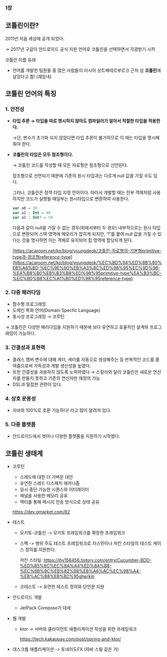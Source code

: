 ### 1장

## 코틀린이란?

2011년 처음 세상에 공개 되었다. 

 → 2017년 구글이 안드로이드 공식 지원 언어로 코틀린을 선택하면서 각광받기 시작

코틀린 이름 유래

- 언어를 개발한 팀원들 중 많은 사람들이 러시아 상트페테르부르크 근처 섬 **코틀린**에 살았다고 함! (재밌네)

## 코틀린 언어의 특징

### 1. 안전성

- **타입 추론 → 타입을 따로 명시하지 않아도 컴파일러가 알아서 적절한 타입을 적용한다.**
    
    →단, 변수가 초기화 되지 않았다면 타입 추론이 불가하므로 이 때는 타입을 명시해줘야 한다.
    
- **코틀린의 타입은 모두 참조형이다.**
    
    → 코틀린 코드를 작성할 때 모든 자료형은 참조형으로 선언된다.
    
    참조형으로 선언되기 때문에 기존의 원시 타입과는 다르게 null 값을 가질 수도 있다.
    
    그러나, 코틀린은 정적 타입 지정 언어이다. 따라서 개발할 때는 전부 객체처럼 사용하지만 코드가 실행될 때일부는 원시타입으로 변환하여 사용한다.
    
    ```kotlin
    var a0 = 30
    var a1 : Int = 40
    var a2 : Int? = 50
    ```
    
    다음과 같이 null을 가질 수 없는 경우(위에서부터 두 경우) 내부적으로는 원시 타입으로 변환되어 스택 영역에 메모리가 잡히게 되지만, ‘?’를 붙여 null 값을 가질 수 있다는 것을 명시하면 이는 객체로 유지되어 힙 영역에 할당되게 된다.
    
    [https://acaroom.net/ko/blog/youngdeok/코틀린-자료형의-기본형primitive-type과-참조형reference-type](https://acaroom.net/ko/blog/youngdeok/%EC%BD%94%ED%8B%80%EB%A6%B0-%EC%9E%90%EB%A3%8C%ED%98%95%EC%9D%98-%EA%B8%B0%EB%B3%B8%ED%98%95primitive-type%EA%B3%BC-%EC%B0%B8%EC%A1%B0%ED%98%95reference-type)
    

### 2. 다중 패러다임

- 함수형 프로그래밍
- 도메인 특화 언어(Domain Specfic Language)
- 동시성 프로그래밍 → 코루틴

→ 코틀린은 다양한 패러다임을 지원하기 때문에 보다 유연하고 효율적인 설계와 프로그래밍이 가능하다.

### 3. 간결성과 표현력

- 클래스 멤버 변수에 대해 게터, 세터를 자동으로 생성해주는 등 반복적인 코드를 줄여줌으로써 가독성과 개발 생산성을 높였다.
- 또한 간결성을 과용하지 않도록 노력하였다 → 스칼라와 달리 코틀린은 새로운 연산자를 만들지 못하고 기존의 연산자만 재정의 가능
- DSL과 밀접한 관련이 있다.

### 4. 상호 운용성

- 자바와 100%로 호환 가능하다! 라고 많이 알려져 있다.

### 5. 다중 플랫폼

- 안드로이드에서 벗어나 다양한 플랫폼을 지원하기 시작했다.

## 코틀린 생태계

- 코루틴
  
  - 스레드에 대한 더 가벼운 대안
  - 유연한 스레드 디스패치 매커니즘
  - 일시 중단 가능한 시퀀스와 이터레이터
  - 채널을 사용한 메모리 공유
  - 액터를 통해 메시지 전송 방식으로 상태 공유

  https://dev.gmarket.com/82

- 테스트
  - 모키토-코틀린 -> 모키토 프레임워크를 확장한 프레임워크
  - 스펙 -> 행위 주도 테스트 프레임워크로 자스민이나 저킨 스타일의 테스트 케이스 정의를 지원한다.
  
    저킨 스타일: https://jhy156456.tistory.com/entry/Cucumber-BDD-%ED%85%8C%EC%8A%A4%ED%8A%B8-%EC%8B%9C%EB%82%98%EB%A6%AC%EC%98%A4-%EB%AC%B8%EB%B2%95gherkin
  
  - 코테스트 -> 유연한 테스트 정의와 단언문 지원

- 안드로이드 개발
  - JetPack Compose가 대세
- 웹 개발
  - ktor -> 서버와 클라이언트 애플리케이션 작성을 위한 프레임워크

    https://tech.kakaopay.com/post/spring-and-ktor/

- 데스크톱 애플리케이션 -> 토네이도FX (자바 스윙 같은 거)

